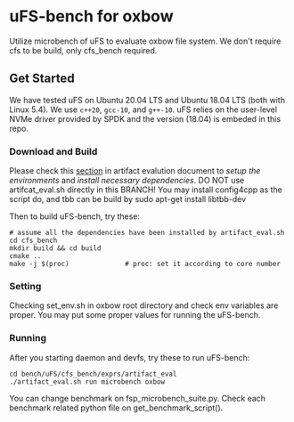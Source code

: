 # uFS-bench for oxbow

Utilize microbench of uFS to evaluate oxbow file system.
We don't require cfs to be build, only cfs_bench required.

## Get Started

We have tested uFS on Ubuntu 20.04 LTS and Ubuntu 18.04 LTS (both with Linux 5.4). We use `c++20`, `gcc-10`, and `g++-10`. uFS relies on
the user-level NVMe driver provided by SPDK and the version (18.04) is embeded in this repo.

### Download and Build

Please check this [section](https://github.com/WiscADSL/uFS/tree/main/cfs_bench/exprs/artifact_eval#initialization) in artifact evalution document to *setup the environments* and *install necessary dependencies*.
DO NOT use artifcat_eval.sh directly in this BRANCH!
You may install config4cpp as the script do, and tbb can be build by sudo apt-get install libtbb-dev

Then to build uFS-bench, try these:
```
# assume all the dependencies have been installed by artifact_eval.sh
cd cfs_bench
mkdir build && cd build
cmake ..
make -j $(proc)              # proc: set it according to core number
```

### Setting

Checking set_env.sh in oxbow root directory and check env variables are proper.
You may put some proper values for running the uFS-bench.

### Running

After you starting daemon and devfs, try these to run uFS-bench:
```
cd bench/uFS/cfs_bench/exprs/artifact_eval
./artifact_eval.sh run microbench oxbow
```

You can change benchmark on fsp_microbench_suite.py.
Check each benchmark related python file on get_benchmark_script().
